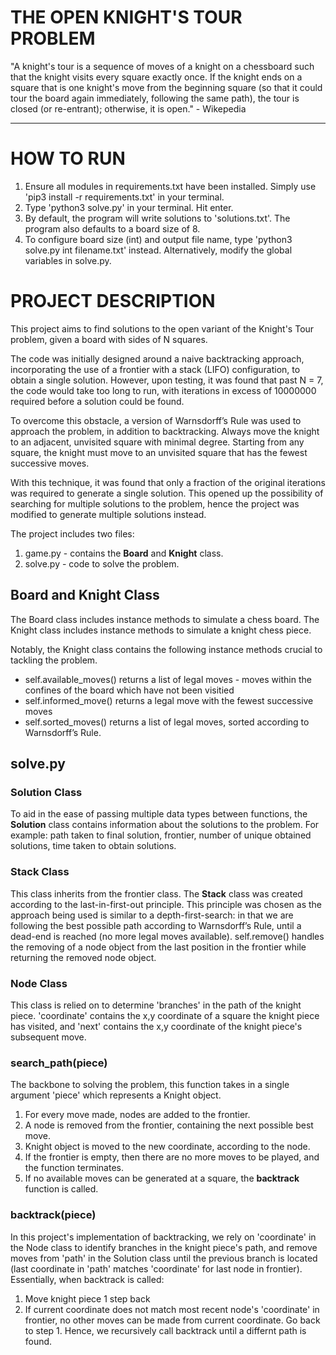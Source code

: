 # THE OPEN KNIGHT'S TOUR PROBLEM
"A knight's tour is a sequence of moves of a knight on a chessboard such that the knight visits every square exactly once. If the knight ends on a square that is one knight's move from the beginning square (so that it could tour the board again immediately, following the same path), the tour is closed (or re-entrant); otherwise, it is open." - Wikepedia

--- 

# HOW TO RUN
1. Ensure all modules in requirements.txt have been installed. Simply use 'pip3 install -r requirements.txt' in your terminal.
2. Type 'python3 solve.py' in your terminal. Hit enter. 
3. By default, the program will write solutions to 'solutions.txt'. The program also defaults to a board size of 8.
4. To configure board size (int) and output file name, type 'python3 solve.py int filename.txt' instead. Alternatively, modify the global variables in solve.py.

# PROJECT DESCRIPTION
This project aims to find solutions to the open variant of the Knight's Tour problem, given a board with sides of N squares.

The code was initially designed around a naive backtracking approach, incorporating the use of a frontier with a stack (LIFO) configuration, to obtain a single solution. However, upon testing, it was found that past N = 7, the code would take too long to run, with iterations in excess of 10000000 required before a solution could be found.

To overcome this obstacle, a version of Warnsdorff’s Rule was used to approach the problem, in addition to backtracking. Always move the knight to an adjacent, unvisited square with minimal degree. Starting from any square, the knight must move to an unvisited square that has the fewest successive moves.

With this technique, it was found that only a fraction of the original iterations was required to generate a single solution. This opened up the possibility of searching for multiple solutions to the problem, hence the project was modified to generate multiple solutions instead.

The project includes two files: 
1. game.py - contains the **Board** and **Knight** class.
2. solve.py - code to solve the problem.

## Board and Knight Class
The Board class includes instance methods to simulate a chess board.
The Knight class includes instance methods to simulate a knight chess piece.

Notably, the Knight class contains the following instance methods crucial to tackling the problem.
* self.available_moves() returns a list of legal moves - moves within the confines of the board which have not been visitied
* self.informed_move() returns a legal move with the fewest successive moves
* self.sorted_moves() returns a list of legal moves, sorted according to Warnsdorff’s Rule.

## solve.py

### Solution Class
To aid in the ease of passing multiple data types between functions, the **Solution** class contains information about the solutions to the problem. For example: path taken to final solution, frontier, number of unique obtained solutions, time taken to obtain solutions.

### Stack Class
This class inherits from the frontier class. The **Stack** class was created according to the last-in-first-out principle. This principle was chosen as the approach being used is similar to a depth-first-search: in that we are following the best possible path according to Warnsdorff’s Rule, until a dead-end is reached (no more legal moves available).
self.remove() handles the removing of a node object from the last position in the frontier while returning the removed node object.

### Node Class
This class is relied on to determine 'branches' in the path of the knight piece. 'coordinate' contains the x,y coordinate of a square the knight piece has visited, and 'next' contains the x,y coordinate of the knight piece's subsequent move.

### search_path(piece)
The backbone to solving the problem, this function takes in a single argument 'piece' which represents a Knight object.
1. For every move made, nodes are added to the frontier.
2. A node is removed from the frontier, containing the next possible best move.
3. Knight object is moved to the new coordinate, according to the node.
4. If the frontier is empty, then there are no more moves to be played, and the function terminates.
5. If no available moves can be generated at a square, the **backtrack** function is called.

### backtrack(piece)
In this project's implementation of backtracking, we rely on 'coordinate' in the Node class to identify branches in the knight piece's path, and remove moves from 'path' in the Solution class until the previous branch is located (last coordinate in 'path' matches 'coordinate' for last node in frontier). Essentially, when backtrack is called:
1. Move knight piece 1 step back
2. If current coordinate does not match most recent node's 'coordinate' in frontier, no other moves can be made from current coordinate. Go back to step 1.
Hence, we recursively call backtrack until a differnt path is found.
